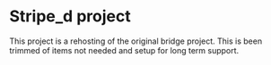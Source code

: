 # Stripe_d project

This project is a rehosting of the original bridge project.  This is been trimmed of items not needed and setup for long term support.  





